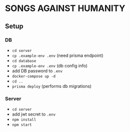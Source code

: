# SONGS AGAINST HUMANITY

## Setup

### DB
* `cd server`
* `cp .example-env .env` (need prisma endpoint)
* `cd database`
* `cp .example-env .env` (db config info)
* add DB password to `.env`
* `docker-compose up -d`
* `cd ..`
* `prisma deploy` (performs db migrations)

### Server
* `cd server`
* add jwt secret to `.env`
* `npm install`
* `npm start`
